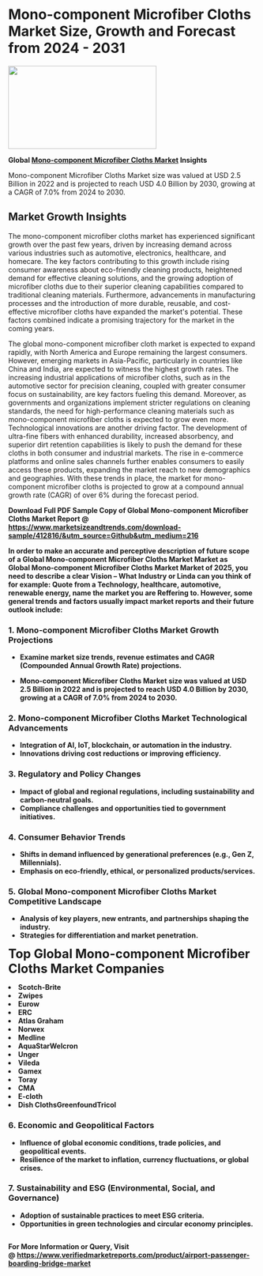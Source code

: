 <H1>Mono-component Microfiber Cloths Market Size, Growth and Forecast from 2024 - 2031</H1><img class="aligncenter size-medium wp-image-584254" src="https://thirdeyenews.in/wp-content/uploads/2024/09/Global-Market-Research-300x168.jpeg" alt="" width="300" height="168" /><p><strong>Global&nbsp;<a href="https://www.marketsizeandtrends.com/download-sample/412816/&amp;utm_source=Github&utm_medium=216">Mono-component Microfiber Cloths Market</a> Insights</strong></p><p>Mono-component Microfiber Cloths Market size was valued at USD 2.5 Billion in 2022 and is projected to reach USD 4.0 Billion by 2030, growing at a CAGR of 7.0% from 2024 to 2030.</p><p><h2>Market Growth Insights</h2> <p>The mono-component microfiber cloths market has experienced significant growth over the past few years, driven by increasing demand across various industries such as automotive, electronics, healthcare, and homecare. The key factors contributing to this growth include rising consumer awareness about eco-friendly cleaning products, heightened demand for effective cleaning solutions, and the growing adoption of microfiber cloths due to their superior cleaning capabilities compared to traditional cleaning materials. Furthermore, advancements in manufacturing processes and the introduction of more durable, reusable, and cost-effective microfiber cloths have expanded the market's potential. These factors combined indicate a promising trajectory for the market in the coming years.</p> <p><strong></strong></p> <p>The global mono-component microfiber cloth market is expected to expand rapidly, with North America and Europe remaining the largest consumers. However, emerging markets in Asia-Pacific, particularly in countries like China and India, are expected to witness the highest growth rates. The increasing industrial applications of microfiber cloths, such as in the automotive sector for precision cleaning, coupled with greater consumer focus on sustainability, are key factors fueling this demand. Moreover, as governments and organizations implement stricter regulations on cleaning standards, the need for high-performance cleaning materials such as mono-component microfiber cloths is expected to grow even more. Technological innovations are another driving factor. The development of ultra-fine fibers with enhanced durability, increased absorbency, and superior dirt retention capabilities is likely to push the demand for these cloths in both consumer and industrial markets. The rise in e-commerce platforms and online sales channels further enables consumers to easily access these products, expanding the market reach to new demographics and geographies. With these trends in place, the market for mono-component microfiber cloths is projected to grow at a compound annual growth rate (CAGR) of over 6% during the forecast period. </p> <p><strong></p><p><span class=""><strong>Download Full PDF Sample Copy of Global Mono-component Microfiber Cloths Market Report</strong> @ <a href="https://www.marketsizeandtrends.com/download-sample/412816/&amp;utm_source=Github&utm_medium=216" target="_blank">https://www.marketsizeandtrends.com/download-sample/412816/&amp;utm_source=Github&utm_medium=216</a></span></p><p>In order to make an accurate and perceptive description of future scope of a Global&nbsp;Mono-component Microfiber Cloths Market Market as Global&nbsp;Mono-component Microfiber Cloths Market Market of 2025, you need to describe a clear Vision &ndash; What Industry or Linda can you think of for example: Quote from a Technology, healthcare, automotive, renewable energy, name the market you are Reffering to. However, some general trends and factors usually impact market reports and their future outlook include:</p><h3>1.&nbsp;<strong>Mono-component Microfiber Cloths Market Growth Projections</strong></h3><ul><li>Examine market size trends, revenue estimates and CAGR (Compounded Annual Growth Rate) projections.</li><li><p>Mono-component Microfiber Cloths Market size was valued at USD 2.5 Billion in 2022 and is projected to reach USD 4.0 Billion by 2030, growing at a CAGR of 7.0% from 2024 to 2030.</p></li></ul><h3>2.&nbsp;<strong>Mono-component Microfiber Cloths Market Technological Advancements</strong></h3><ul><li>Integration of AI, IoT, blockchain, or automation in the industry.</li><li>Innovations driving cost reductions or improving efficiency.</li></ul><h3>3.&nbsp;<strong>Regulatory and Policy Changes</strong></h3><ul><li>Impact of global and regional regulations, including sustainability and carbon-neutral goals.</li><li>Compliance challenges and opportunities tied to government initiatives.</li></ul><h3>4.&nbsp;<strong>Consumer Behavior Trends</strong></h3><ul><li>Shifts in demand influenced by generational preferences (e.g., Gen Z, Millennials).</li><li>Emphasis on eco-friendly, ethical, or personalized products/services.</li></ul><h3>5.&nbsp;<strong>Global Mono-component Microfiber Cloths Market Competitive Landscape</strong></h3><ul><li>Analysis of key players, new entrants, and partnerships shaping the industry.</li><li>Strategies for differentiation and market penetration.</li></ul><p data-pm-slice="1 1 []"><span style="color: inherit; font-family: inherit; font-size: 25px;">Top Global Mono-component Microfiber Cloths Market Companies</span></p><div class="" data-test-id=""><p><li>Scotch-Brite</li><li> Zwipes</li><li> Eurow</li><li> ERC</li><li> Atlas Graham</li><li> Norwex</li><li> Medline</li><li> AquaStarWelcron</li><li> Unger</li><li> Vileda</li><li> Gamex</li><li> Toray</li><li> CMA</li><li> E-cloth</li><li> Dish ClothsGreenfoundTricol</li></p></div><h3>6.&nbsp;<strong>Economic and Geopolitical Factors</strong></h3><ul><li>Influence of global economic conditions, trade policies, and geopolitical events.</li><li>Resilience of the market to inflation, currency fluctuations, or global crises.</li></ul><h3>7.&nbsp;<strong>Sustainability and ESG (Environmental, Social, and Governance)</strong></h3><ul><li>Adoption of sustainable practices to meet ESG criteria.</li><li>Opportunities in green technologies and circular economy principles.</li></ul><h2><strong style="font-size: 14px;">For More Information or Query, Visit @&nbsp;</strong><a style="background-color: #ffffff; font-size: 14px;" href="https://www.marketsizeandtrends.com/report/mono-component-microfiber-cloths-market/" target="_blank">https://www.verifiedmarketreports.com/product/airport-passenger-boarding-bridge-market</a></h2>
